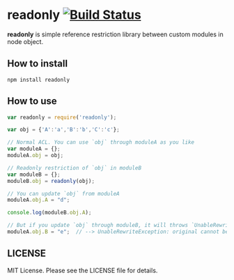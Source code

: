 readonly [![Build Status](https://travis-ci.org/Lewuathe/readonly.png?branch=master)](https://travis-ci.org/Lewuathe/readonly)
========

**readonly** is simple reference restriction library between custom modules in node object.

## How to install

    npm install readonly

## How to use

```js
var readonly = require('readonly');

var obj = {'A':'a','B':'b','C':'c'};

// Normal ACL. You can use `obj` through moduleA as you like
var moduleA = {};
moduleA.obj = obj;

// Readonly restriction of `obj` in moduleB
var moduleB = {};
moduleB.obj = readonly(obj);

// You can update `obj` from moduleA
moduleA.obj.A = "d";

console.log(moduleB.obj.A);

// But if you update `obj` through moduleB, it will throws `UnableRewriteException`
moduleA.obj.B = "e";  // --> UnableRewriteException: original cannot be rewrite
```

## LICENSE

MIT License. Please see the LICENSE file for details.

